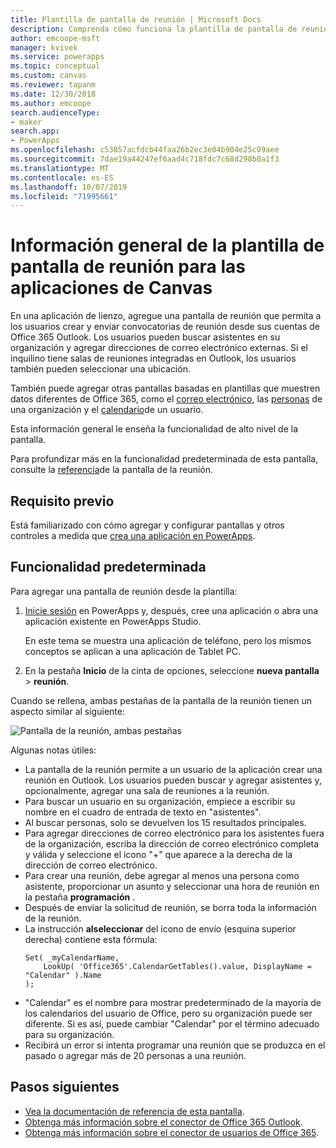```yaml
---
title: Plantilla de pantalla de reunión | Microsoft Docs
description: Comprenda cómo funciona la plantilla de pantalla de reunión para las aplicaciones de canvas y amplíe la pantalla para sus propios casos de uso
author: emcoope-msft
manager: kvivek
ms.service: powerapps
ms.topic: conceptual
ms.custom: canvas
ms.reviewer: tapanm
ms.date: 12/30/2018
ms.author: emcoope
search.audienceType:
- maker
search.app:
- PowerApps
ms.openlocfilehash: c53857acfdcb44faa26b2ec3e04b904e25c09aee
ms.sourcegitcommit: 7dae19a44247ef6aad4c718fdc7c68d298b0a1f3
ms.translationtype: MT
ms.contentlocale: es-ES
ms.lasthandoff: 10/07/2019
ms.locfileid: "71995661"
---
```

# <a name="overview-of-the-meeting-screen-template-for-canvas-apps"></a>Información general de la plantilla de pantalla de reunión para las aplicaciones de Canvas

En una aplicación de lienzo, agregue una pantalla de reunión que permita a los usuarios crear y enviar convocatorias de reunión desde sus cuentas de Office 365 Outlook. Los usuarios pueden buscar asistentes en su organización y agregar direcciones de correo electrónico externas. Si el inquilino tiene salas de reuniones integradas en Outlook, los usuarios también pueden seleccionar una ubicación.

También puede agregar otras pantallas basadas en plantillas que muestren datos diferentes de Office 365, como el [correo electrónico](email-screen-overview.md), las [personas](people-screen-overview.md) de una organización y el [calendario](calendar-screen-overview.md)de un usuario.

Esta información general le enseña la funcionalidad de alto nivel de la pantalla.

Para profundizar más en la funcionalidad predeterminada de esta pantalla, consulte la [referencia](meeting-screen-reference.md)de la pantalla de la reunión.

## <a name="prerequisite"></a>Requisito previo

Está familiarizado con cómo agregar y configurar pantallas y otros controles a medida que [crea una aplicación en PowerApps](../data-platform-create-app-scratch.md).

## <a name="default-functionality"></a>Funcionalidad predeterminada

Para agregar una pantalla de reunión desde la plantilla:

1. [Inicie sesión](http://web.powerapps.com?utm_source=padocs&utm_medium=linkinadoc&utm_campaign=referralsfromdoc) en PowerApps y, después, cree una aplicación o abra una aplicación existente en PowerApps Studio.

    En este tema se muestra una aplicación de teléfono, pero los mismos conceptos se aplican a una aplicación de Tablet PC.

1. En la pestaña **Inicio** de la cinta de opciones, seleccione **nueva pantalla** > **reunión**.

  Cuando se rellena, ambas pestañas de la pantalla de la reunión tienen un aspecto similar al siguiente:

  ![Pantalla de la reunión, ambas pestañas](media/meeting-screen/meeting-screen-full-both.png)

Algunas notas útiles:

* La pantalla de la reunión permite a un usuario de la aplicación crear una reunión en Outlook.
  Los usuarios pueden buscar y agregar asistentes y, opcionalmente, agregar una sala de reuniones a la reunión.
* Para buscar un usuario en su organización, empiece a escribir su nombre en el cuadro de entrada de texto en "asistentes".
* Al buscar personas, solo se devuelven los 15 resultados principales.
* Para agregar direcciones de correo electrónico para los asistentes fuera de la organización, escriba la dirección de correo electrónico completa y válida y seleccione el icono "+" que aparece a la derecha de la dirección de correo electrónico.
* Para crear una reunión, debe agregar al menos una persona como asistente, proporcionar un asunto y seleccionar una hora de reunión en la pestaña **programación** .
* Después de enviar la solicitud de reunión, se borra toda la información de la reunión.
* La instrucción **alseleccionar** del icono de envío (esquina superior derecha) contiene esta fórmula:
    ```powerapps-dot
    Set( _myCalendarName, 
        LookUp( 'Office365'.CalendarGetTables().value, DisplayName = "Calendar" ).Name 
    );
    ```
* "Calendar" es el nombre para mostrar predeterminado de la mayoría de los calendarios del usuario de Office, pero su organización puede ser diferente. Si es así, puede cambiar "Calendar" por el término adecuado para su organización.
* Recibirá un error si intenta programar una reunión que se produzca en el pasado o agregar más de 20 personas a una reunión.

## <a name="next-steps"></a>Pasos siguientes

* [Vea la documentación de referencia de esta pantalla](./meeting-screen-reference.md).
* [Obtenga más información sobre el conector de Office 365 Outlook](../connections/connection-office365-outlook.md).
* [Obtenga más información sobre el conector de usuarios de Office 365](../connections/connection-office365-users.md).
